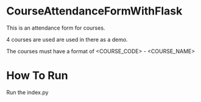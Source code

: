 # CourseAttendanceFormWithFlask
This is an attendance form for courses.

4 courses are used are used in there as a demo.

The courses must have a format of <COURSE_CODE> - <COURSE_NAME>

# How To Run
Run the index.py

